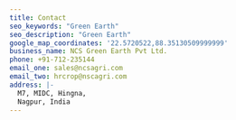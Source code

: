 ```yaml
---
title: Contact
seo_keywords: "Green Earth"
seo_description: "Green Earth"
google_map_coordinates: '22.5720522,88.35130509999999'
business_name: NCS Green Earth Pvt Ltd.
phone: +91-712-235144
email_one: sales@ncsagri.com 
email_two: hrcrop@nscagri.com
address: |-
  M7, MIDC, Hingna,
  Nagpur, India
---
```


